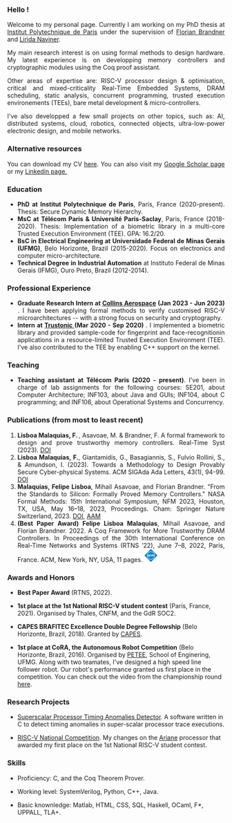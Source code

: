 
### Hello !

<div style="text-align: justify"> 

<p>Welcome to my personal page. Currently I am working on my PhD thesis at  <a href="https://www.ip-paris.fr/en">Institut Polytechnique de Paris</a> under the supervision of 
<a href="https://perso.telecom-paristech.fr/brandner/">Florian Brandner</a> and <a href="https://www.telecom-paris.fr/lirida-naviner?l=en">Lirida Naviner</a>.</p>

<p>My main research interest is on using formal methods to design hardware. My latest experience is on developping memory controllers and cryptographic modules using the Coq proof assistant. </p>

<p>Other areas of expertise are: RISC-V processor design & optimisation, critical and mixed-criticality Real-Time Embedded Systems, DRAM scheduling, static analysis, concurrent programming, trusted execution environements (TEEs), bare metal development & micro-controllers.</p>

<p>I've also developped a few small projects on other topics, such as: AI, distributed systems, cloud, robotics, connected objects, ultra-low-power electronic design, and mobile networks.</p>

</div>

### Alternative resources

<div style="text-align: justify"> 

<p>You can download my CV <a href="https://drive.google.com/file/d/1fKYhnXdA8HcoLMIbU-b36vtL8Se6CkI4/view?usp=drive_link"> here</a>. You can also visit my <a href="https://scholar.google.com/citations?user=05zNVBwAAAAJ&hl=en&oi=sra"> Google Scholar page </a> or my <a href="https://www.linkedin.com/in/felipe-lisboa/"> Linkedin page. </a> </p>

</div>

### Education

<div style="text-align: justify"> 

<ul>
<li> <strong>PhD at Institut Polytechnique de Paris</strong>, Paris, France (2020-present). Thesis: Secure Dynamic Memory Hierarchy.</li>
<li> <strong>MsC at Télécom Paris & Université Paris-Saclay</strong>, Paris, France  (2018-2020). Thesis: Implementation of a biometric library in a multi-core Trusted Execution Environment (TEE). GPA: 16.2/20.</li>
<li> <strong>BsC in Electrical Engineering at Universidade Federal de Minas Gerais (UFMG)</strong>, Belo Horizonte, Brazil (2015-2020). Focus on electronics and computer micro-architecture.</li>
<li> <strong>Technical Degree in Industrial Automation</strong> at Instituto Federal de Minas Gerais (IFMG), Ouro Preto, Brazil (2012-2014).</li>
</ul>

</div>

### Professional Experience

<div style="text-align: justify"> 

<ul>
<li> <strong> Graduate Research Intern at <a href="https://www.collinsaerospace.com/">Collins Aerospace</a> (Jan 2023 - Jun 2023) </strong>. I have been applying formal methods to verify customised RISC-V microarchitectures -- with a strong focus on security and cryptography. </li>

<li> <strong> Intern at <a href="https://www.trustonic.com/"> Trustonic </a> (Mar 2020 - Sep 2020) </strong>. I implemented a biometric library and provided sample-code for fingerprint and face-recognitionin applications in a resource-limited Trusted Execution Environment (TEE). I've also contributed to the TEE by enabling C++ support on the kernel. </li>
</ul>

</div>


### Teaching
<div style="text-align: justify"> 
<ul>
<li> <strong> Teaching assistant at Télécom Paris (2020 - present)</strong>. I've been in charge of lab assignments for the following courses: SE201, about Computer Architecture; INF103, about Java and GUIs; INF104, about C programming; and INF106, about Operational Systems and Concurrency.</li>
</ul>
</div>

### Publications (from most to least recent)

<div style="text-align: justify"> 

<ol>

<li> <strong> Lisboa Malaquias, F. </strong>, Asavoae, M. & Brandner, F. A formal framework to design and prove trustworthy memory controllers. Real-Time Syst (2023). 
<a href="https://link.springer.com/article/10.1007/s11241-023-09411-3#citeas"> DOI </a> </li>

<li> <strong> Lisboa Malaquias, F.</strong>, Giantamidis, G., Basagiannis, S., Fulvio Rollini, S., & Amundson, I. (2023). Towards a Methodology to Design Provably Secure Cyber-physical Systems. ACM SIGAda Ada Letters, 43(1), 94-99. <a href="https://dl.acm.org/doi/10.1145/3631483.3631499"> DOI </a> </li> 

<li> <strong> Malaquias, Felipe Lisboa</strong>, Mihail Asavoae, and Florian Brandner. "From the Standards to Silicon: Formally Proved Memory Controllers." NASA Formal Methods: 15th International Symposium, NFM 2023, Houston, TX, USA, May 16–18, 2023, Proceedings. Cham: Springer Nature Switzerland, 2023. 
<a href="https://link.springer.com/chapter/10.1007/978-3-031-33170-1_18"> DOI</a>, <a href="https://perso.telecom-paristech.fr/brandner/paper/nfm23-lisboa-aam.pdf">AAM</a></li>

<li> <strong> (Best Paper Award) </strong> <strong>Felipe Lisboa Malaquias</strong>, Mihail Asavoae, and Florian Brandner. 2022. A Coq Framework for More Trustworthy DRAM Controllers. In Proceedings of the 30th International Conference on Real-Time Networks and Systems (RTNS ’22), June 7–8, 2022, Paris, France. ACM, New York, NY, USA, 11 pages. 
<a href="https://dl.acm.org/doi/10.1145/3534879.3534907?cid=99660422484"> <img alt="acm" src="assets/img/acm.png" width="30" height="30"> </a> </li> 
</ol>

</div>

### Awards and Honors

- **Best Paper Award** (RTNS, 2022).

- **1st place at the 1st National RISC-V student contest** (Paris, France, 2021). Organised by Thales, CNFM, and the GdR SOC2.

- **CAPES BRAFITEC Excellence Double Degree Fellowship** (Belo Horizonte, Brazil, 2018). Granted by [CAPES](https://www.gov.br/capes/pt-br).

- **1st place at CoRA, the Autonomous Robot Competition** (Belo Horizonte, Brazil, 2016). Organised by [PETEE](http://www.petee.cpdee.ufmg.br/), School of Enginering, UFMG. Along with two teamates, I've designed a high speed line follower robot. Our robot's performance granted us first place in the competition. You can check out the video from the championship round [here](https://www.youtube.com/shorts/w9acbkdc1_4).

### Research Projects

- [Superscalar Processor Timing Anomalies Detector](https://github.com/felipelisboa-ml/RISC-V-competition). A software written in C to detect timing anomalies in super-scalar processor trace executions.

- [RISC-V National Competition](https://github.com/felipelisboa-ml/RISC-V-competition). My changes on the [Ariane](https://github.com/lowRISC/ariane) processor that awarded my first place on the 1st National RISC-V student contest.

### Skills

<!-- <div style="text-align: justify">  -->

- Proficiency: C, and the Coq Theorem Prover.

- Working level: SystemVerilog, Python, C++, Java.

- Basic knownledge: Matlab, HTML, CSS, SQL, Haskell, OCaml, F*, UPPALL, TLA+.
<!-- </div> -->	